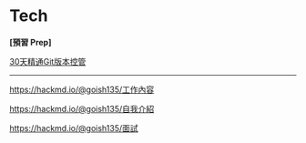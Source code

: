 # Tech

**[預習 Prep]**

[30天精通Git版本控管](https://ithelp.ithome.com.tw/users/20004901/ironman/525)


---

https://hackmd.io/@goish135/工作內容

https://hackmd.io/@goish135/自我介紹

https://hackmd.io/@goish135/面試
